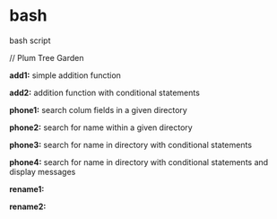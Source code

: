 # bash
bash script

// Plum Tree Garden


**add1:** simple addition function


**add2:** addition function with conditional statements


**phone1:** search colum fields in a given directory


**phone2:** search for name within a given directory


**phone3:** search for name in directory with conditional statements


**phone4:** search for name in directory with conditional statements and display messages


**rename1:** 


**rename2:**
